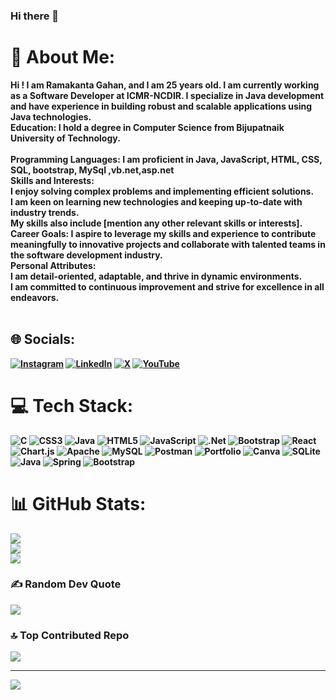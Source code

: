 ### Hi there 👋

# 💫 About Me:
<b>Hi ! I am  Ramakanta Gahan, and I am 25 years old. I am currently working as a Software Developer at ICMR-NCDIR. I specialize in Java development and have experience in building robust and scalable applications using Java technologies.<br>Education: I hold a degree in Computer Science from Bijupatnaik University of Technology.<br><br>Programming Languages: I am proficient in Java, JavaScript, HTML, CSS, SQL, bootstrap, MySql ,vb.net,asp.net<br>Skills and Interests:<br>I enjoy solving complex problems and implementing efficient solutions.<br>I am keen on learning new technologies and keeping up-to-date with industry trends.<br>My skills also include [mention any other relevant skills or interests].<br>Career Goals: I aspire to leverage my skills and experience to contribute meaningfully to innovative projects and collaborate with talented teams in the software development industry.<br>Personal Attributes:<br>I am detail-oriented, adaptable, and thrive in dynamic environments.<br>I am committed to continuous improvement and strive for excellence in all endeavors.<b/><br><br>


## 🌐 Socials:
[![Instagram](https://img.shields.io/badge/Instagram-%23E4405F.svg?logo=Instagram&logoColor=white)](https://instagram.com/https://www.instagram.com/_rj_ramakant/) [![LinkedIn](https://img.shields.io/badge/LinkedIn-%230077B5.svg?logo=linkedin&logoColor=white)](https://linkedin.com/in/https://linkedin.com/in/ramakanta-gahan-ba8852215) [![X](https://img.shields.io/badge/X-black.svg?logo=X&logoColor=white)](https://x.com/@rj_ramakant) [![YouTube](https://img.shields.io/badge/YouTube-%23FF0000.svg?logo=YouTube&logoColor=white)](https://youtube.com/@https://www.youtube.com/channel/UCKyxk3n5bQg9OL-zZdOTGkQ) 

# 💻 Tech Stack:
![C](https://img.shields.io/badge/c-%2300599C.svg?style=for-the-badge&logo=c&logoColor=white) ![CSS3](https://img.shields.io/badge/css3-%231572B6.svg?style=for-the-badge&logo=css3&logoColor=white) ![Java](https://img.shields.io/badge/java-%23ED8B00.svg?style=for-the-badge&logo=openjdk&logoColor=white) ![HTML5](https://img.shields.io/badge/html5-%23E34F26.svg?style=for-the-badge&logo=html5&logoColor=white) ![JavaScript](https://img.shields.io/badge/javascript-%23323330.svg?style=for-the-badge&logo=javascript&logoColor=%23F7DF1E) ![.Net](https://img.shields.io/badge/.NET-5C2D91?style=for-the-badge&logo=.net&logoColor=white) ![Bootstrap](https://img.shields.io/badge/bootstrap-%238511FA.svg?style=for-the-badge&logo=bootstrap&logoColor=white) ![React](https://img.shields.io/badge/react-%2320232a.svg?style=for-the-badge&logo=react&logoColor=%2361DAFB) ![Chart.js](https://img.shields.io/badge/chart.js-F5788D.svg?style=for-the-badge&logo=chart.js&logoColor=white) ![Apache](https://img.shields.io/badge/apache-%23D42029.svg?style=for-the-badge&logo=apache&logoColor=white) ![MySQL](https://img.shields.io/badge/mysql-%2300000f.svg?style=for-the-badge&logo=mysql&logoColor=white) ![Postman](https://img.shields.io/badge/Postman-FF6C37?style=for-the-badge&logo=postman&logoColor=white) ![Portfolio](https://img.shields.io/badge/Portfolio-%23000000.svg?style=for-the-badge&logo=firefox&logoColor=#FF7139) ![Canva](https://img.shields.io/badge/Canva-%2300C4CC.svg?style=for-the-badge&logo=Canva&logoColor=white) ![SQLite](https://img.shields.io/badge/sqlite-%2307405e.svg?style=for-the-badge&logo=sqlite&logoColor=white) ![Java](https://img.shields.io/badge/java-%23ED8B00.svg?style=for-the-badge&logo=openjdk&logoColor=white) ![Spring](https://img.shields.io/badge/spring-%236DB33F.svg?style=for-the-badge&logo=spring&logoColor=white) ![Bootstrap](https://img.shields.io/badge/bootstrap-%238511FA.svg?style=for-the-badge&logo=bootstrap&logoColor=white)
# 📊 GitHub Stats:
![](https://github-readme-stats.vercel.app/api?username=RJRAMAKANT&theme=dark&hide_border=false&include_all_commits=false&count_private=false)<br/>
![](https://github-readme-streak-stats.herokuapp.com/?user=RJRAMAKANT&theme=dark&hide_border=false)<br/>
![](https://github-readme-stats.vercel.app/api/top-langs/?username=RJRAMAKANT&theme=dark&hide_border=false&include_all_commits=false&count_private=false&layout=compact)

### ✍️ Random Dev Quote
![](https://quotes-github-readme.vercel.app/api?type=horizontal&theme=radical)

### 🔝 Top Contributed Repo
![](https://github-contributor-stats.vercel.app/api?username=RJRAMAKANT&limit=5&theme=dark&combine_all_yearly_contributions=true)

---
[![](https://visitcount.itsvg.in/api?id=RJRAMAKANT&icon=0&color=0)](https://visitcount.itsvg.in)

<!-- Proudly created with GPRM ( https://gprm.itsvg.in ) -->
